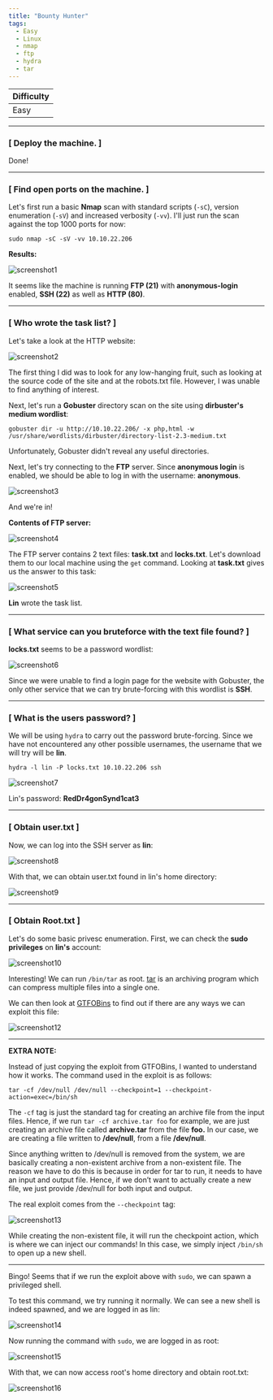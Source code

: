 ```yaml
---
title: "Bounty Hunter"
tags:
  - Easy
  - Linux
  - nmap
  - ftp
  - hydra
  - tar
---
```


| Difficulty |
| ---------- |
|   Easy     |

---

### [ Deploy the machine. ]

Done!

---

### [ Find open ports on the machine. ]

Let's first run a basic **Nmap** scan with standard scripts (`-sC`), version enumeration (`-sV`) and increased verbosity (`-vv`). I'll just run the scan against the top 1000 ports for now:

```
sudo nmap -sC -sV -vv 10.10.22.206
```

**Results:**

![screenshot1](../assets/images/bounty_hunter/screenshot1.png)

It seems like the machine is running **FTP (21)** with **anonymous-login** enabled, **SSH (22)** as well as **HTTP (80)**.

---

### [ Who wrote the task list? ]

Let's take a look at the HTTP website:

![screenshot2](../assets/images/bounty_hunter/screenshot2.png)

The first thing I did was to look for any low-hanging fruit, such as looking at the source code of the site and at the robots.txt file. However, I was unable to find anything of interest.

Next, let's run a **Gobuster** directory scan on the site using **dirbuster's medium wordlist**:

```
gobuster dir -u http://10.10.22.206/ -x php,html -w /usr/share/wordlists/dirbuster/directory-list-2.3-medium.txt
```

Unfortunately, Gobuster didn't reveal any useful directories.

Next, let's try connecting to the **FTP** server. Since **anonymous login** is enabled, we should be able to log in with the username: **anonymous**.

![screenshot3](../assets/images/bounty_hunter/screenshot3.png)

And we're in!

**Contents of FTP server:**

![screenshot4](../assets/images/bounty_hunter/screenshot4.png)

The FTP server contains 2 text files: **task.txt** and **locks.txt**. Let's download them to our local machine using the `get` command. Looking at **task.txt** gives us the answer to this task:

![screenshot5](../assets/images/bounty_hunter/screenshot5.png)

**Lin** wrote the task list.

---

### [ What service can you bruteforce with the text file found? ]

**locks.txt** seems to be a password wordlist:

![screenshot6](../assets/images/bounty_hunter/screenshot6.png)

 Since we were unable to find a login page for the website with Gobuster, the only other service that we can try brute-forcing with this wordlist is **SSH**.

---

### [ What is the users password? ]

We will be using `hydra` to carry out the password brute-forcing. Since we have not encountered any other possible usernames, the username that we will try will be **lin**.

```
hydra -l lin -P locks.txt 10.10.22.206 ssh
```

![screenshot7](../assets/images/bounty_hunter/screenshot7.png)

Lin's password: **RedDr4gonSynd1cat3**

---

### [ Obtain user.txt ]

Now, we can log into the SSH server as **lin**:

![screenshot8](../assets/images/bounty_hunter/screenshot8.png)

With that, we can obtain user.txt found in lin's home directory:

![screenshot9](../assets/images/bounty_hunter/screenshot9.png)

---

### [ Obtain Root.txt ]

Let's do some basic privesc enumeration. First, we can check the **sudo privileges** on **lin's** account:

![screenshot10](../assets/images/bounty_hunter/screenshot10.png)

Interesting! We can run `/bin/tar` as root. [tar](https://man7.org/linux/man-pages/man1/tar.1.html) is an archiving program which can compress multiple files into a single one.

We can then look at [GTFOBins](https://gtfobins.github.io/gtfobins/tar/) to find out if there are any ways we can exploit this file:

![screenshot12](../assets/images/bounty_hunter/screenshot12.png)

---

**EXTRA NOTE:**

Instead of just copying the exploit from GTFOBins, I wanted to understand how it works. The command used in the exploit is as follows:

```
tar -cf /dev/null /dev/null --checkpoint=1 --checkpoint-action=exec=/bin/sh
```

The `-cf` tag is just the standard tag for creating an archive file from the input files. Hence, if we run `tar -cf archive.tar foo` for example, we are just creating an archive file called **archive.tar** from the file **foo.** In our case, we are creating a file written to **/dev/null**, from a file **/dev/null**. 

Since anything written to /dev/null is removed from the system, we are basically creating a non-existent archive from a non-existent file. The reason we have to do this is because in order for tar to run, it needs to have an input and output file. Hence, if we don’t want to actually create a new file, we just provide /dev/null for both input and output.

The real exploit comes from the `--checkpoint` tag: 

![screenshot13](../assets/images/bounty_hunter/screenshot13.png)

While creating the non-existent file, it will run the checkpoint action, which is where we can inject our commands! In this case, we simply inject `/bin/sh` to open up a new shell.

---

Bingo! Seems that if we run the exploit above with `sudo`, we can spawn a privileged shell.

To test this command, we try running it normally. We can see a new shell is indeed spawned, and we are logged in as lin:

![screenshot14](../assets/images/bounty_hunter/screenshot14.png)

Now running the command with `sudo`, we are logged in as root:

![screenshot15](../assets/images/bounty_hunter/screenshot15.png)

With that, we can now access root's home directory and obtain root.txt:

![screenshot16](../assets/images/bounty_hunter/screenshot16.png)

